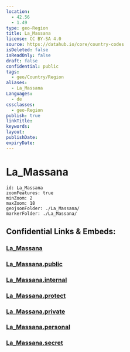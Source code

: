 ```yaml
---
location:
  - 42.56
  - 1.49
type: geo-Region
title: La_Massana
license: CC BY-SA 4.0
source: https://datahub.io/core/country-codes
isDeleted: false
isReadOnly: false
draft: false
confidential: public
tags:
  - geo/Country/Region
aliases:
  - La_Massana
Languages:
  - de
cssclasses:
  - geo-Region
publish: true
linkTitle:
keywords:
layout:
publishDate:
expiryDate:
---
```


# La_Massana

```leaflet
id: La_Massana
zoomFeatures: true 
minZoom: 2 
maxZoom: 18
geojsonFolder: ./La_Massana/
markerFolder: ./La_Massana/
```


## Confidential Links & Embeds: 

### [La_Massana](/_Standards/Earth/Continent/Europe/Europe~South/Andorra/Counties~Andorra/La_Massana.md) 

### [La_Massana.public](/_public/Earth/Continent/Europe/Europe~South/Andorra/Counties~Andorra/La_Massana.public.md) 

### [La_Massana.internal](/_internal/Earth/Continent/Europe/Europe~South/Andorra/Counties~Andorra/La_Massana.internal.md) 

### [La_Massana.protect](/_protect/Earth/Continent/Europe/Europe~South/Andorra/Counties~Andorra/La_Massana.protect.md) 

### [La_Massana.private](/_private/Earth/Continent/Europe/Europe~South/Andorra/Counties~Andorra/La_Massana.private.md) 

### [La_Massana.personal](/_personal/Earth/Continent/Europe/Europe~South/Andorra/Counties~Andorra/La_Massana.personal.md) 

### [La_Massana.secret](/_secret/Earth/Continent/Europe/Europe~South/Andorra/Counties~Andorra/La_Massana.secret.md)

